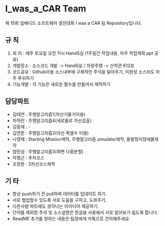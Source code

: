 # I_was_a_CAR Team

제 15회 임베디드 소프트웨어 경진대회 I was a CAR 팀 Repository입니다.

## 규    칙
 1. 회   의 : 매주 토요일 오전 11시 HandS실 (1주일간 작업내용, 차주 작업계획 ppt 공유)
 2. 개발장소 : 소스코드 개발 -> HandS실 / 차량주행 -> 산학관 612호
 3. 코드공유 : Github이용 소스내부에 구체적인 주석을 달아주기, 미완성 소스라도 자주 푸쉬하기
 4. 기능개발 : 각 기능은 새로운 함수를 만들어서 제작하기

## 담당파트
 - 김태연 : 주행알고리즘1(차선기울기이용)
 - 차하린 : 주행알고리즘4(세로줄로 차선검출)
 - 김동재 : -
 - 김연준 : 주행알고리즘2(차선 픽셀수 이용)
 - 나영채 : Starting Mission제작, 주행알고리즘 simulator제작, 돌발정지장애물제작
 - 엄민성 : 주행알고리즘3(화면 다중분할)
 - 차형근 : 주차코스
 - 조창환 : 3차선코스제작

## 기    타
 - 항상 push하기 전 pull하여 데이터를 업데이트 하기.
 - 서로 협업할수 있도록 서로 도움을 구하고, 도와주기.
 - 다른사람 파트에도 생각나는 아이디어 제공하기.
 - 단어를 제외한 주석 및 소스설명은 한글을 사용해서 서로 알아보기 쉽도록 합니다.
 - ReadME 추가를 원하는 내용은 팀장에게 카톡으로 건의해주세요.

